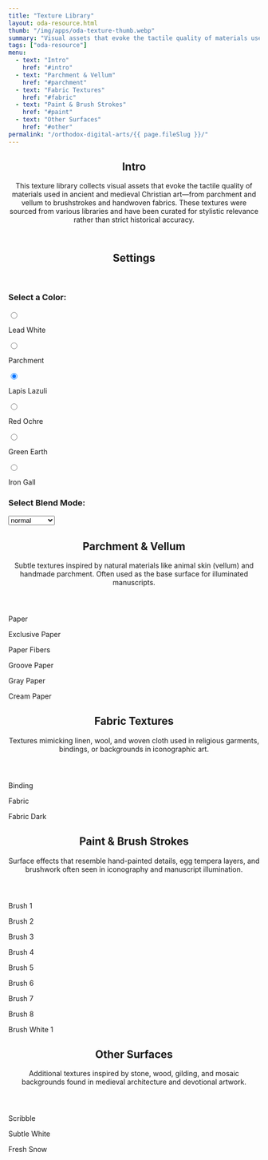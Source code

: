 ```yaml
---
title: "Texture Library"
layout: oda-resource.html
thumb: "/img/apps/oda-texture-thumb.webp"
summary: "Visual assets that evoke the tactile quality of materials used in ancient and medieval Christian art."
tags: ["oda-resource"]
menu:
  - text: "Intro"
    href: "#intro"
  - text: "Parchment & Vellum"
    href: "#parchment"
  - text: "Fabric Textures"
    href: "#fabric"
  - text: "Paint & Brush Strokes"
    href: "#paint"
  - text: "Other Surfaces"
    href: "#other"
permalink: "/orthodox-digital-arts/{{ page.fileSlug }}/"
---
```


<section class="content-section">
  <header id="intro">
    <h2>Intro</h2>
    <p>
      This texture library collects visual assets that evoke the tactile quality of materials used in ancient and medieval Christian art—from parchment and vellum to brushstrokes and handwoven fabrics. These textures were sourced from various libraries and have been curated for stylistic relevance rather than strict historical accuracy.
    </p>
  </header>
</section>

<section class="content-section">
    <header>
        <h2>Settings</h2>
    </header>
    <div class="sub-section">
        <h3>Select a Color:</h3>
        <div class="swatch-wrapper">
            <label class="swatch-button" data-category="color" title="oklch(0.99 0 0)">
                <input type="radio" name="color">
                <div class="swatch-color" style="background-color: oklch(0.99 0 0)"></div>
                <p class="font-xs">Lead White</p>
            </label>
            <label class="swatch-button" data-category="color" title="oklch(.93 .02 75.98)">
                <input type="radio" name="color">
                <div class="swatch-color" style="background-color: oklch(.93 .02 75.98)"></div>
                <p class="font-xs">Parchment</p>
            </label>
            <label class="swatch-button" data-category="color" title="oklch(0.39 0.12 257.36)">
                <input type="radio" name="color" checked>
                <div class="swatch-color" style="background-color: oklch(0.39 0.12 257.36)"></div>
                <p class="font-xs">Lapis Lazuli</p>
            </label>
            <label class="swatch-button" data-category="color" title="oklch(0.52 0.14 27.27)">
                <input type="radio" name="color">
                <div class="swatch-color" style="background-color: oklch(0.52 0.14 27.27)"></div>
                <p class="font-xs">Red Ochre</p>
            </label>
            <label class="swatch-button" data-category="color" title="oklch(0.48 0.07 152.63)">
                <input type="radio" name="color" >
                <div class="swatch-color" style="background-color: oklch(0.48 0.07 152.63)"></div>
                <p class="font-xs">Green Earth</p>
            </label>
            <label class="swatch-button" data-category="color" title="oklch(0.26 0.01 0)">
                <input type="radio" name="color" >
                <div class="swatch-color" style="background-color: oklch(0.26 0.01 0)"></div>
                <p class="font-xs">Iron Gall</p>
            </label>
        </div>
    </div>
    <!-- Parchment & Vellum -->
    <div class="container sub-section" data-width="micro">
        <h3>Select Blend Mode:</h3>
        <select id="active-blend-mode">
            <option value="normal" selected>normal</option>
            <option value="color">color</option>
            <option value="color-burn">color-burn</option>
            <option value="color-dodge">color-dodge</option>
            <option value="darkness">darkness</option>
            <option value="exclusion">exclusion</option>
            <option value="hard-light">hard-light</option>
            <option value="hue">hue</option>
            <option value="lighten">lighten</option>
            <option value="luminosity">luminosity</option>
            <option value="multiply">multiply</option>
            <option value="overlay">overlay</option>
            <option value="saturation">saturation</option>
            <option value="screen">screen</option>
            <option value="soft-light">soft-light</option>
        </select>
    </div>
</section>

<section class="content-section">
    <header id="parchment">
        <h2>Parchment & Vellum</h2>
        <p>
        Subtle textures inspired by natural materials like animal skin (vellum) and handmade parchment. Often used as the base surface for illuminated manuscripts.
        </p>
    </header>
    <!-- Add individual textures here -->
    <div class="swatch-wrapper texture-wrapper">
        <div class="swatch-button">                            
            <div class="swatch-color swatch-large texture-paper"></div>                            
            <p class="font-xs">Paper</p>                        
        </div>
        <div class="swatch-button ">                            
            <div class="swatch-color swatch-large texture-exclusive-paper"></div>                            
            <p class="font-xs">Exclusive Paper</p>                        
        </div>
        <div class="swatch-button ">                            
            <div class="swatch-color swatch-large texture-paper-fibers"></div>                            
            <p class="font-xs">Paper Fibers</p>                        
        </div>
        <div class="swatch-button ">                            
            <div class="swatch-color swatch-large texture-groove-paper"></div>                            
            <p class="font-xs">Groove Paper</p>                        
        </div>
        <div class="swatch-button ">                            
            <div class="swatch-color swatch-large texture-gray-paper"></div>                            
            <p class="font-xs">Gray Paper</p>                        
        </div>
        <div class="swatch-button ">                            
            <div class="swatch-color swatch-large texture-cream-paper"></div>                            
            <p class="font-xs">Cream Paper</p>                        
        </div>
    </div>
</section>

<section class="content-section">
    <header id="fabric">
        <h2>Fabric Textures</h2>
        <p>
        Textures mimicking linen, wool, and woven cloth used in religious garments, bindings, or backgrounds in iconographic art.
        </p>
    </header>
    <!-- Add more as needed -->
    <div class="swatch-wrapper texture-wrapper">
        <div class="swatch-button ">                            
            <div class="swatch-color swatch-large texture-binding"></div>                            
            <p class="font-xs">Binding</p>                        
        </div>
        <div class="swatch-button ">                            
            <div class="swatch-color swatch-large texture-fabric"></div>                            
            <p class="font-xs">Fabric</p>                        
        </div>
        <div class="swatch-button ">                            
            <div class="swatch-color swatch-large texture-fabric-dark"></div>                            
            <p class="font-xs">Fabric Dark</p>                        
        </div>
    </div>
</section>

<section class="content-section">
  <header id="paint">
    <h2>Paint & Brush Strokes</h2>
    <p>
      Surface effects that resemble hand-painted details, egg tempera layers, and brushwork often seen in iconography and manuscript illumination.
    </p>
  </header>
  <div class="swatch-wrapper texture-wrapper">
        <div class="swatch-button swatch-wide">                            
            <div class="swatch-color swatch-large texture-brush-1"></div>                            
            <p class="font-xs">Brush 1</p>                        
        </div>
        <div class="swatch-button swatch-wide">                            
            <div class="swatch-color swatch-large texture-brush-2"></div>                            
            <p class="font-xs">Brush 2</p>                        
        </div>
        <div class="swatch-button swatch-wide">                            
            <div class="swatch-color swatch-large texture-brush-3"></div>                            
            <p class="font-xs">Brush 3</p>                        
        </div>
        <div class="swatch-button swatch-wide">                            
            <div class="swatch-color swatch-large texture-brush-4"></div>                            
            <p class="font-xs">Brush 4</p>                        
        </div>
        <div class="swatch-button swatch-wide">                            
            <div class="swatch-color swatch-large texture-brush-5"></div>                            
            <p class="font-xs">Brush 5</p>                        
        </div>
        <div class="swatch-button swatch-wide">                            
            <div class="swatch-color swatch-large texture-brush-6"></div>                            
            <p class="font-xs">Brush 6</p>                        
        </div>
        <div class="swatch-button swatch-wide">                            
            <div class="swatch-color swatch-large texture-brush-7"></div>                            
            <p class="font-xs">Brush 7</p>                        
        </div>
        <div class="swatch-button swatch-wide">                            
            <div class="swatch-color swatch-large texture-brush-8"></div>                            
            <p class="font-xs">Brush 8</p>                        
        </div>
        <div class="swatch-button swatch-wide">                            
            <div class="swatch-color swatch-large texture-brush-white-1"></div>                            
            <p class="font-xs">Brush White 1</p>                        
        </div>
    </div>
</section>

<section class="content-section">
  <header id="other">
    <h2>Other Surfaces</h2>
    <p>
        Additional textures inspired by stone, wood, gilding, and mosaic backgrounds found in medieval architecture and devotional artwork.
    </p>
  </header>
    <div class="swatch-wrapper texture-wrapper">
        <div class="swatch-button ">                            
            <div class="swatch-color swatch-large texture-scribble"></div>                            
            <p class="font-xs">Scribble</p>                        
        </div>
        <div class="swatch-button ">                            
            <div class="swatch-color swatch-large texture-subtle-white"></div>                            
            <p class="font-xs">Subtle White</p>                        
        </div>
        <div class="swatch-button ">                            
            <div class="swatch-color swatch-large texture-fresh-snow"></div>                            
            <p class="font-xs">Fresh Snow</p>                        
        </div>
    </div>
</section>
